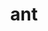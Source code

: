 ---
title: "ant"
layout: cache
categories: [package, develop-2024-03-10]
meta: {"versions": ["1.10.13"], "compilers": ["cce@=15.0.1", "gcc@=10.3.0", "gcc@=11.4.0", "gcc@=9.4.0", "oneapi@=2024.0.0"], "oss": ["rhel8", "sle_hpc15", "ubuntu20.04", "ubuntu22.04"], "platforms": ["linux"], "targets": ["neoverse_v1", "neoverse_v2", "ppc64le", "x86_64_v3", "x86_64_v4", "zen4"], "stacks": ["e4s", "e4s-cray-rhel", "e4s-cray-sles", "e4s-neoverse-v2", "e4s-neoverse_v1", "e4s-oneapi", "e4s-power", "root"], "num_specs": 7, "num_specs_by_stack": {"e4s-cray-rhel": 1, "root": 7, "e4s-cray-sles": 1, "e4s-power": 1, "e4s-neoverse_v1": 1, "e4s-neoverse-v2": 1, "e4s": 1, "e4s-oneapi": 1}}
spec_details: [{"hash": "ioiaovuqgkqdt5uhokp4gtor7bzgzu2e", "compiler": "cce@=15.0.1", "versions": ["1.10.13"], "os": "rhel8", "platform": "linux", "target": "zen4", "variants": ["build_system=generic"], "stacks": ["e4s-cray-rhel", "root"], "size": "-", "tarball": "https://binaries.spack.io/releases/develop-2024-03-10/build_cache/linux-rhel8-zen4/cce-15.0.1/ant-1.10.13/linux-rhel8-zen4-cce-15.0.1-ant-1.10.13-ioiaovuqgkqdt5uhokp4gtor7bzgzu2e.spack"}, {"hash": "3bb533rxs4fmx64bk25phbnmojhqrvbe", "compiler": "gcc@=10.3.0", "versions": ["1.10.13"], "os": "sle_hpc15", "platform": "linux", "target": "x86_64_v4", "variants": ["build_system=generic"], "stacks": ["e4s-cray-sles", "root"], "size": "-", "tarball": "https://binaries.spack.io/releases/develop-2024-03-10/build_cache/linux-sle_hpc15-x86_64_v4/gcc-10.3.0/ant-1.10.13/linux-sle_hpc15-x86_64_v4-gcc-10.3.0-ant-1.10.13-3bb533rxs4fmx64bk25phbnmojhqrvbe.spack"}, {"hash": "ltknxgsnp626h54riidzgtwv7iinvou4", "compiler": "gcc@=9.4.0", "versions": ["1.10.13"], "os": "ubuntu20.04", "platform": "linux", "target": "ppc64le", "variants": ["build_system=generic"], "stacks": ["root", "e4s-power"], "size": "-", "tarball": "https://binaries.spack.io/releases/develop-2024-03-10/build_cache/linux-ubuntu20.04-ppc64le/gcc-9.4.0/ant-1.10.13/linux-ubuntu20.04-ppc64le-gcc-9.4.0-ant-1.10.13-ltknxgsnp626h54riidzgtwv7iinvou4.spack"}, {"hash": "l4f5onmkuph7jnt74wcdkjudyyle47xc", "compiler": "gcc@=11.4.0", "versions": ["1.10.13"], "os": "ubuntu22.04", "platform": "linux", "target": "neoverse_v1", "variants": ["build_system=generic"], "stacks": ["e4s-neoverse_v1", "root"], "size": "-", "tarball": "https://binaries.spack.io/releases/develop-2024-03-10/build_cache/linux-ubuntu22.04-neoverse_v1/gcc-11.4.0/ant-1.10.13/linux-ubuntu22.04-neoverse_v1-gcc-11.4.0-ant-1.10.13-l4f5onmkuph7jnt74wcdkjudyyle47xc.spack"}, {"hash": "uktdyaoeybxyoq7kgforeqkn33xhpnmj", "compiler": "gcc@=11.4.0", "versions": ["1.10.13"], "os": "ubuntu22.04", "platform": "linux", "target": "neoverse_v2", "variants": ["build_system=generic"], "stacks": ["root", "e4s-neoverse-v2"], "size": "-", "tarball": "https://binaries.spack.io/releases/develop-2024-03-10/build_cache/linux-ubuntu22.04-neoverse_v2/gcc-11.4.0/ant-1.10.13/linux-ubuntu22.04-neoverse_v2-gcc-11.4.0-ant-1.10.13-uktdyaoeybxyoq7kgforeqkn33xhpnmj.spack"}, {"hash": "gpcuaymu7jp2iveqptqt2bqwt7gamcjw", "compiler": "gcc@=11.4.0", "versions": ["1.10.13"], "os": "ubuntu22.04", "platform": "linux", "target": "x86_64_v3", "variants": ["build_system=generic"], "stacks": ["e4s", "root"], "size": "-", "tarball": "https://binaries.spack.io/releases/develop-2024-03-10/build_cache/linux-ubuntu22.04-x86_64_v3/gcc-11.4.0/ant-1.10.13/linux-ubuntu22.04-x86_64_v3-gcc-11.4.0-ant-1.10.13-gpcuaymu7jp2iveqptqt2bqwt7gamcjw.spack"}, {"hash": "c5nxhs3d5amivtxmdqsiynp6mugvfzf3", "compiler": "oneapi@=2024.0.0", "versions": ["1.10.13"], "os": "ubuntu22.04", "platform": "linux", "target": "x86_64_v3", "variants": ["build_system=generic"], "stacks": ["root", "e4s-oneapi"], "size": "-", "tarball": "https://binaries.spack.io/releases/develop-2024-03-10/build_cache/linux-ubuntu22.04-x86_64_v3/oneapi-2024.0.0/ant-1.10.13/linux-ubuntu22.04-x86_64_v3-oneapi-2024.0.0-ant-1.10.13-c5nxhs3d5amivtxmdqsiynp6mugvfzf3.spack"}]
---